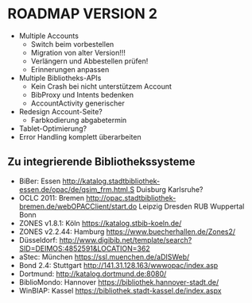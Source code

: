ROADMAP VERSION 2
=================

* Multiple Accounts
  * Switch beim vorbestellen
  * Migration von alter Version!!!
  * Verlängern und Abbestellen prüfen!
  * Erinnerungen anpassen
* Multiple Bibliotheks-APIs
  * Kein Crash bei nicht unterstützem Account
  * BibProxy und Intents bedenken
  * AccountActivity generischer
* Redesign Account-Seite?
  * Farbkodierung abgabetermin
* Tablet-Optimierung?
* Error Handling komplett überarbeiten

Zu integrierende Bibliothekssysteme
-----------------------------------
* BiBer: Essen http://katalog.stadtbibliothek-essen.de/opac/de/qsim_frm.html.S Duisburg Karlsruhe?
* OCLC 2011: Bremen http://opac.stadtbibliothek-bremen.de/webOPACClient/start.do Leipzig Dresden RUB Wuppertal Bonn
* ZONES v1.8.1: Köln https://katalog.stbib-koeln.de/
* ZONES v2.2.44: Hamburg https://www.buecherhallen.de/Zones2/
* Düsseldorf: http://www.digibib.net/template/search?SID=DEIMOS:4852591&LOCATION=362
* aStec: München https://ssl.muenchen.de/aDISWeb/
* Bond 2.4: Stuttgart http://141.31.128.163/wwwopac/index.asp
* Dortmund: http://katalog.dortmund.de:8080/
* BiblioMondo: Hannover https://bibliothek.hannover-stadt.de/
* WinBIAP: Kassel https://bibliothek.stadt-kassel.de/index.aspx
